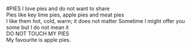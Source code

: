 #PIES
I love pies and do not want to share	
Pies like key lime pies, apple pies and meat pies	
I like them hot, cold, warm; it does not matter	
Sometime I might offer you some but I do not mean it	
DO NOT TOUCH MY PIES	
My favourite is apple pies.
